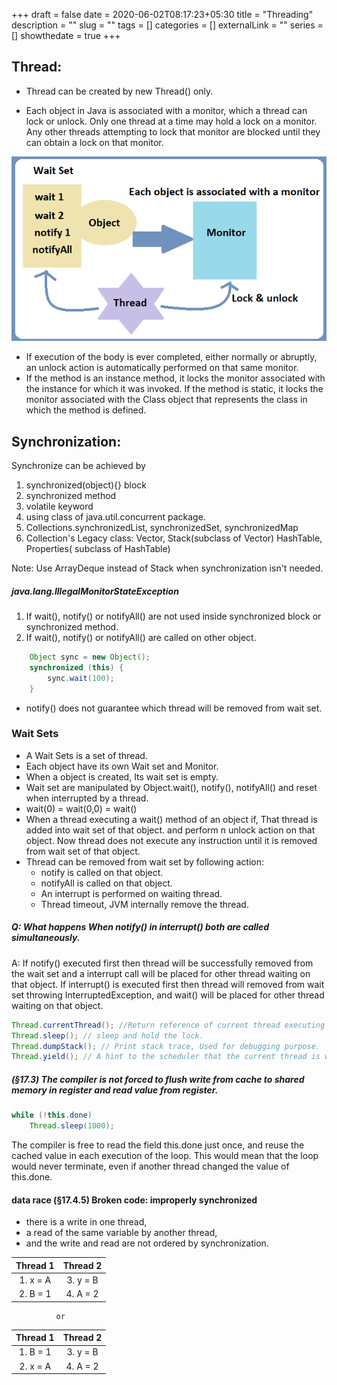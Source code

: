 +++ 
draft = false
date = 2020-06-02T08:17:23+05:30
title = "Threading"
description = ""
slug = "" 
tags = []
categories = []
externalLink = ""
series = []
showthedate = true
+++

## Thread:

- Thread can be created by new Thread() only.

- Each object in Java is associated with a monitor, which a thread can lock or unlock. Only one thread at
a time may hold a lock on a monitor. Any other threads attempting to lock that
monitor are blocked until they can obtain a lock on that monitor.

![Thread](/threading.png)

- If execution of the body is ever completed, either normally or abruptly, an unlock action is
automatically performed on that same monitor.
- If the method is an instance method, it locks the monitor associated with the instance
for which it was invoked. 
If the method is static, it locks the monitor associated with the Class object that represents the class in which the method is
defined.

## Synchronization:

Synchronize can be achieved by
1. synchronized(object){} block
2. synchronized method
2. volatile keyword
3. using class of java.util.concurrent package. 
4. Collections.synchronizedList, synchronizedSet, synchronizedMap
5. Collection's Legacy class: Vector, Stack(subclass of Vector) HashTable, Properties( subclass of HashTable)

Note: Use ArrayDeque instead of Stack when synchronization isn't needed.

##### java.lang.IllegalMonitorStateException
1. If wait(), notify() or notifyAll() are not used inside synchronized block or synchronized method.
2. If wait(), notify() or notifyAll() are called on other object.
``` java 
    Object sync = new Object();
    synchronized (this) {
        sync.wait(100);
    } 
```

- notify() does not guarantee which thread will be removed from wait set.

### Wait Sets
- A Wait Sets is a set of thread.
- Each object have its own Wait set and Monitor.
- When a object is created, Its wait set is empty.
- Wait set are manipulated by Object.wait(), notify(), notifyAll() and reset when interrupted by a thread.
- wait(0) = wait(0,0) = wait()
- When a thread executing a wait() method of an object if, That thread is added into wait set of that object.
  and perform n unlock action on that object. Now thread does not execute any instruction until it is removed from wait set of that object.
- Thread can be removed from wait set by following action:
    - notify is called on that object.
    - notifyAll is called on that object.
    - An interrupt is performed on waiting thread.
    - Thread timeout, JVM internally remove the thread.


##### Q: What happens When notify() in interrupt() both are called simultaneously.
A: If notify() executed first then thread will be successfully removed from the wait set and a interrupt call will be placed for other thread waiting on that object.
   If interrupt() is executed first then thread will removed from wait set throwing InterruptedException, and wait() will be placed for other thread waiting on that object.

```java
Thread.currentThread(); //Return reference of current thread executing this line.
Thread.sleep(); // sleep and hold the lock.
Thread.dumpStack(); // Print stack trace, Used for debugging purpose.
Thread.yield(); // A hint to the scheduler that the current thread is willing to yield its current use of a processor. The scheduler is free to ignore this hint.

```

##### (§17.3) The compiler is not forced to flush write from cache to shared memory in register and read value from register.

```java
while (!this.done)
    Thread.sleep(1000);
```
The compiler is free to read the field this.done just once, and reuse the cached value in
each execution of the loop. This would mean that the loop would never terminate, even if
another thread changed the value of this.done.

#### data race (§17.4.5) Broken code: improperly synchronized
- there is a write in one thread,
- a read of the same variable by another thread,
- and the write and read are not ordered by synchronization.

| Thread 1    | Thread 2 |
| :----:      | :-------------: |
|  1. x = A   |      3. y = B       |
|  2. B = 1   |      4. A = 2       |

              or 

| Thread 1    | Thread 2 |
| :----:      | :-------------: |
|  1. B = 1   |     3. y = B       |
|  2. x = A   |     4. A = 2       |



